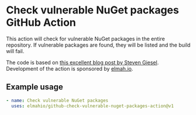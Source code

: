 # Check vulnerable NuGet packages GitHub Action

This action will check for vulnerable NuGet packages in the entire repository. If vulnerable packages are found, they will be listed and the build will fail.

The code is based on [this excellent blog post by Steven Giesel](https://steven-giesel.com/blogPost/a825c041-26dc-4488-8707-17697871d08e). Development of the action is sponsored by [elmah.io](https://elmah.io).

## Example usage

```yml
- name: Check vulnerable NuGet packages
  uses: elmahio/github-check-vulnerable-nuget-packages-action@v1            
```

